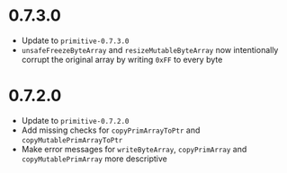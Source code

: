 # 0.7.3.0

* Update to `primitive-0.7.3.0`
* `unsafeFreezeByteArray` and `resizeMutableByteArray` now intentionally corrupt the original array by writing `0xFF` to every byte

# 0.7.2.0

* Update to `primitive-0.7.2.0`
* Add missing checks for `copyPrimArrayToPtr` and `copyMutablePrimArrayToPtr`
* Make error messages for `writeByteArray`, `copyPrimArray` and `copyMutablePrimArray` more descriptive

